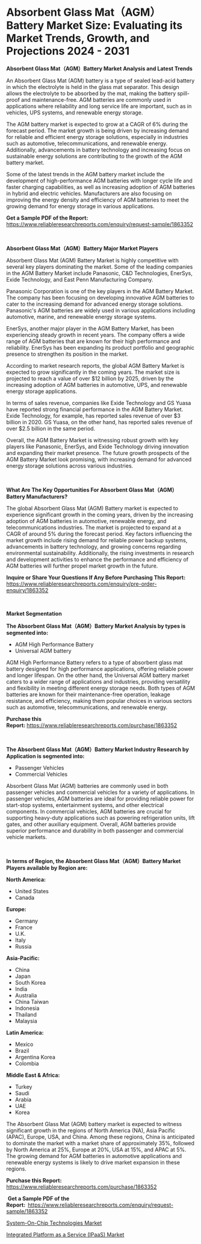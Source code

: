 <p><h1>Absorbent Glass Mat（AGM）Battery Market Size: Evaluating its Market Trends, Growth, and Projections 2024 - 2031</h1></p><p><strong>Absorbent Glass Mat（AGM）Battery Market Analysis and Latest Trends</strong></p>
<p><p>An Absorbent Glass Mat (AGM) battery is a type of sealed lead-acid battery in which the electrolyte is held in the glass mat separator. This design allows the electrolyte to be absorbed by the mat, making the battery spill-proof and maintenance-free. AGM batteries are commonly used in applications where reliability and long service life are important, such as in vehicles, UPS systems, and renewable energy storage.</p><p>The AGM battery market is expected to grow at a CAGR of 6% during the forecast period. The market growth is being driven by increasing demand for reliable and efficient energy storage solutions, especially in industries such as automotive, telecommunications, and renewable energy. Additionally, advancements in battery technology and increasing focus on sustainable energy solutions are contributing to the growth of the AGM battery market.</p><p>Some of the latest trends in the AGM battery market include the development of high-performance AGM batteries with longer cycle life and faster charging capabilities, as well as increasing adoption of AGM batteries in hybrid and electric vehicles. Manufacturers are also focusing on improving the energy density and efficiency of AGM batteries to meet the growing demand for energy storage in various applications.</p></p>
<p><strong>Get a Sample PDF of the Report:&nbsp;</strong> <a href="https://www.reliableresearchreports.com/enquiry/request-sample/1863352">https://www.reliableresearchreports.com/enquiry/request-sample/1863352</a></p>
<p>&nbsp;</p>
<p><strong>Absorbent Glass Mat（AGM）Battery Major Market Players</strong></p>
<p><p>Absorbent Glass Mat (AGM) Battery Market is highly competitive with several key players dominating the market. Some of the leading companies in the AGM Battery Market include Panasonic, C&D Technologies, EnerSys, Exide Technology, and East Penn Manufacturing Company.</p><p>Panasonic Corporation is one of the key players in the AGM Battery Market. The company has been focusing on developing innovative AGM batteries to cater to the increasing demand for advanced energy storage solutions. Panasonic's AGM batteries are widely used in various applications including automotive, marine, and renewable energy storage systems.</p><p>EnerSys, another major player in the AGM Battery Market, has been experiencing steady growth in recent years. The company offers a wide range of AGM batteries that are known for their high performance and reliability. EnerSys has been expanding its product portfolio and geographic presence to strengthen its position in the market.</p><p>According to market research reports, the global AGM Battery Market is expected to grow significantly in the coming years. The market size is projected to reach a value of over $12 billion by 2025, driven by the increasing adoption of AGM batteries in automotive, UPS, and renewable energy storage applications.</p><p>In terms of sales revenue, companies like Exide Technology and GS Yuasa have reported strong financial performance in the AGM Battery Market. Exide Technology, for example, has reported sales revenue of over $3 billion in 2020. GS Yuasa, on the other hand, has reported sales revenue of over $2.5 billion in the same period.</p><p>Overall, the AGM Battery Market is witnessing robust growth with key players like Panasonic, EnerSys, and Exide Technology driving innovation and expanding their market presence. The future growth prospects of the AGM Battery Market look promising, with increasing demand for advanced energy storage solutions across various industries.</p></p>
<p>&nbsp;</p>
<p><strong>What Are The Key Opportunities For Absorbent Glass Mat（AGM）Battery Manufacturers?</strong></p>
<p><p>The global Absorbent Glass Mat (AGM) Battery market is expected to experience significant growth in the coming years, driven by the increasing adoption of AGM batteries in automotive, renewable energy, and telecommunications industries. The market is projected to expand at a CAGR of around 5% during the forecast period. Key factors influencing the market growth include rising demand for reliable power backup systems, advancements in battery technology, and growing concerns regarding environmental sustainability. Additionally, the rising investments in research and development activities to enhance the performance and efficiency of AGM batteries will further propel market growth in the future.</p></p>
<p><strong>Inquire or Share Your Questions If Any Before Purchasing This Report:</strong> <a href="https://www.reliableresearchreports.com/enquiry/pre-order-enquiry/1863352">https://www.reliableresearchreports.com/enquiry/pre-order-enquiry/1863352</a></p>
<p>&nbsp;</p>
<p><strong>Market Segmentation</strong></p>
<p><strong>The Absorbent Glass Mat（AGM）Battery Market Analysis by types is segmented into:</strong></p>
<p><ul><li>AGM High Performance Battery</li><li>Universal AGM battery</li></ul></p>
<p><p>AGM High Performance Battery refers to a type of absorbent glass mat battery designed for high performance applications, offering reliable power and longer lifespan. On the other hand, the Universal AGM battery market caters to a wider range of applications and industries, providing versatility and flexibility in meeting different energy storage needs. Both types of AGM batteries are known for their maintenance-free operation, leakage resistance, and efficiency, making them popular choices in various sectors such as automotive, telecommunications, and renewable energy.</p></p>
<p><strong>Purchase this Report:&nbsp;</strong><a href="https://www.reliableresearchreports.com/purchase/1863352">https://www.reliableresearchreports.com/purchase/1863352</a></p>
<p>&nbsp;</p>
<p><strong>The Absorbent Glass Mat（AGM）Battery Market Industry Research by Application is segmented into:</strong></p>
<p><ul><li>Passenger Vehicles</li><li>Commercial Vehicles</li></ul></p>
<p><p>Absorbent Glass Mat (AGM) batteries are commonly used in both passenger vehicles and commercial vehicles for a variety of applications. In passenger vehicles, AGM batteries are ideal for providing reliable power for start-stop systems, entertainment systems, and other electrical components. In commercial vehicles, AGM batteries are crucial for supporting heavy-duty applications such as powering refrigeration units, lift gates, and other auxiliary equipment. Overall, AGM batteries provide superior performance and durability in both passenger and commercial vehicle markets.</p></p>
<p>&nbsp;</p>
<p><strong>In terms of Region, the Absorbent Glass Mat（AGM）Battery Market Players available by Region are:</strong></p>
<p>
    <p> <strong> North America: </strong>
        <ul>
            <li>United States</li>
            <li>Canada</li>
        </ul>
        </p> 
    <p> <strong> Europe: </strong>
        <ul>
            <li>Germany</li>
            <li>France</li>
            <li>U.K.</li>
            <li>Italy</li>
            <li>Russia</li>
        </ul>
        </p> 
    <p> <strong> Asia-Pacific: </strong>
        <ul>
            <li>China</li>
            <li>Japan</li>
            <li>South Korea</li>
            <li>India</li>
            <li>Australia</li>
            <li>China Taiwan</li>
            <li>Indonesia</li>
            <li>Thailand</li>
            <li>Malaysia</li>
        </ul>
        </p> 
    <p> <strong> Latin America: </strong>
        <ul>
            <li>Mexico</li>
            <li>Brazil</li>
            <li>Argentina Korea</li>
            <li>Colombia</li>
        </ul>
        </p> 
    <p> <strong> Middle East & Africa: </strong>
        <ul>
            <li>Turkey</li>
            <li>Saudi</li>
            <li>Arabia</li>
            <li>UAE</li>
            <li>Korea</li>
        </ul>
    </p>
    </p>
<p><p>The Absorbent Glass Mat (AGM) battery market is expected to witness significant growth in the regions of North America (NA), Asia Pacific (APAC), Europe, USA, and China. Among these regions, China is anticipated to dominate the market with a market share of approximately 35%, followed by North America at 25%, Europe at 20%, USA at 15%, and APAC at 5%. The growing demand for AGM batteries in automotive applications and renewable energy systems is likely to drive market expansion in these regions.</p></p>
<p><strong>Purchase this Report: </strong><a href="https://www.reliableresearchreports.com/purchase/1863352">https://www.reliableresearchreports.com/purchase/1863352</a></p>
<p>&nbsp;<strong>Get a Sample PDF of the Report:&nbsp;&nbsp;</strong><a href="https://www.reliableresearchreports.com/enquiry/request-sample/1863352">https://www.reliableresearchreports.com/enquiry/request-sample/1863352</a></p>
<p><strong></strong></p>
<p><p><a href="https://github.com/mbisetmhermsr/Market-Research-Report-List-1/blob/main/system-on-chip-technologies-market.md">System-On-Chip Technologies Market</a></p><p><a href="https://github.com/zjyglelu/Market-Research-Report-List-1/blob/main/integrated-platform-as-a-service-ipaas-market.md">Integrated Platform as a Service (IPaaS) Market</a></p></p>